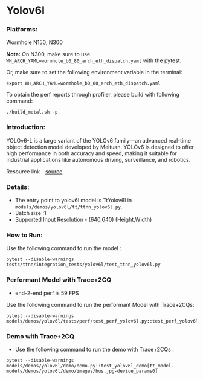 # Yolov6l

### Platforms:

Wormhole N150, N300

**Note:** On N300, make sure to use `WH_ARCH_YAML=wormhole_b0_80_arch_eth_dispatch.yaml` with the pytest.

Or, make sure to set the following environment variable in the terminal:
```
export WH_ARCH_YAML=wormhole_b0_80_arch_eth_dispatch.yaml
```

To obtain the perf reports through profiler, please build with following command:
```
./build_metal.sh -p
```

### Introduction:
YOLOv6-L is a large variant of the YOLOv6 family—an advanced real-time object detection model developed by Meituan. YOLOv6 is designed to offer high performance in both accuracy and speed, making it suitable for industrial applications like autonomous driving, surveillance, and robotics.

Resource link - [source](https://github.com/meituan/YOLOv6)

### Details:
- The entry point to yolov6l model is TtYolov6l in `models/demos/yolov6l/tt/ttnn_yolov6l.py`.
- Batch size :1
- Supported Input Resolution - (640,640) (Height,Width)

### How to Run:

Use the following command to run the model :
```
pytest --disable-warnings tests/ttnn/integration_tests/yolov6l/test_ttnn_yolov6l.py
```

### Performant Model with Trace+2CQ
- end-2-end perf is 59 FPS

Use the following command to run the performant Model with Trace+2CQs:

```
pytest --disable-warnings models/demos/yolov6l/tests/perf/test_perf_yolov6l.py::test_perf_yolov6l
```

### Demo with Trace+2CQ

- Use the following command to run the demo with Trace+2CQs :
```
pytest --disable-warnings models/demos/yolov6l/demo/demo.py::test_yolov6l_demo[tt_model-models/demos/yolov6l/demo/images/bus.jpg-device_params0]
```
